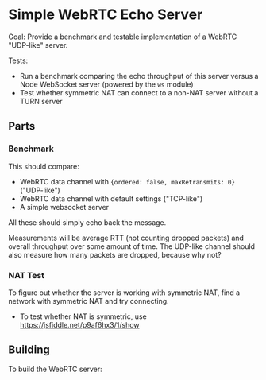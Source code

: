 # Simple WebRTC Echo Server

Goal: Provide a benchmark and testable implementation of a WebRTC "UDP-like" server.

Tests:

- Run a benchmark comparing the echo throughput of this server versus a Node WebSocket server (powered by the `ws` module)
- Test whether symmetric NAT can connect to a non-NAT server without a TURN server

## Parts

### Benchmark

This should compare:

- WebRTC data channel with `{ordered: false, maxRetransmits: 0}` ("UDP-like")
- WebRTC data channel with default settings ("TCP-like")
- A simple websocket server

All these should simply echo back the message.

Measurements will be average RTT (not counting dropped packets) and overall throughput over some amount of time. The UDP-like channel should also measure how many packets are dropped, because why not?

### NAT Test

To figure out whether the server is working with symmetric NAT, find a network with symmetric NAT and try connecting.

- To test whether NAT is symmetric, use https://jsfiddle.net/p9af6hx3/1/show

## Building

To build the WebRTC server: